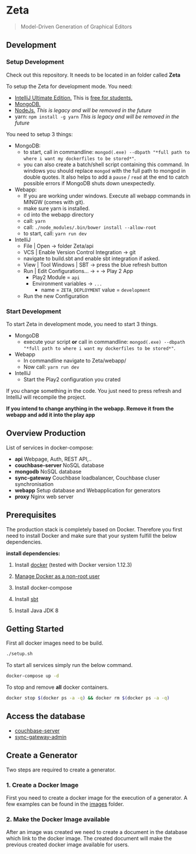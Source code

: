 # Zeta
> Model-Driven Generation of Graphical Editors

## Development

### Setup Development

Check out this repository. It needs to be located in an folder called **Zeta**

To setup the Zeta for development mode. You need: 

*  [IntelliJ Ultimate Edition.](https://www.jetbrains.com/idea/download/) This is [free for students.](https://www.jetbrains.com/student/)
*  [MongoDB.](https://www.mongodb.com/download-center)
*  [NodeJs.](https://nodejs.org/en/download/) *This is legacy and will be removed in the future*
*  yarn: `npm install -g yarn` *This is legacy and will be removed in the future*

You need to setup 3 things:

*  MongoDB: 
   * to start, call in commandline: `mongod(.exe) --dbpath "*full path to where i want my dockerfiles to be stored*"`. 
   * you can also create a batch/shell script containing this command. In windows you should replace `mongod` with the full path to mongod in double quotes. It also helps to add a `pause` / `read` at the end to catch possible errors if MongoDB shuts down unexpectedly.
*  Webapp:
   * If you are working under windows. Execute all webapp commands in MINGW (comes with git).
   * make sure yarn is installed. 
   * cd into the webapp directory
   * call: `yarn`
   * call: `./node_modules/.bin/bower install --allow-root`
   * to start, call: `yarn run dev`
* IntelliJ
   * File | Open -> folder Zeta/api
   * VCS | Enable Version Control Integration -> git
   * navigate to build.sbt and enable sbt integration if asked.
   * View | Tool Windows | SBT -> press the blue refresh button
   * Run | Edit Configurations... -> `+` -> Play 2 App 
       * Play2 Module = `api`
       * Environment variables -> `...`
           * name = `ZETA_DEPLOYMENT`  value = `development`
   * Run the new Configuration
   
### Start Development

To start Zeta in development mode, you need to start 3 things.

* MongoDB
  * execute your script **or** call in commandline: `mongod(.exe) --dbpath "*full path to where i want my dockerfiles to be stored*"`.
* Webapp
  * In commandline navigate to Zeta/webapp/ 
  * Now call: `yarn run dev`
* IntelliJ
  * Start the Play2 configuration you crated
   
If you change something in the code. You just need to press refresh and IntelliJ will recompile the project.

**If you intend to change anything in the webapp. Remove it from the webapp and add it into the play app**

## Overview Production

List of services in docker-compose:

- **api** Webpage, Auth, REST API,..
- **couchbase-server** NoSQL database
- **mongodb** NoSQL database
- **sync-gateway** Couchbase loadbalancer, Couchbase cluser synchronisation
- **webapp** Setup database and Webapplication for generators
- **proxy** Nginx web server

## Prerequisites
The production stack is completely based on Docker. Therefore you first need to install Docker and make sure that your system fulfill the below dependencies.

**install dependencies:**

1) Install [docker](https://docs.docker.com/engine/installation/linux/) (tested with Docker version 1.12.3)

2) [Manage Docker as a non-root user](https://docs.docker.com/engine/installation/linux/linux-postinstall/)

3) Install docker-compose

4) Install [sbt](http://www.scala-sbt.org/)

5) Install Java JDK 8


## Getting Started
First all docker images need to be build.
```sh
./setup.sh
```

To start all services simply run the below command.

```sh
docker-compose up -d
```

To stop and remove **all** docker containers.
```sh
docker stop $(docker ps -a -q) && docker rm $(docker ps -a -q)
```

## Access the database
- [couchbase-server](http://localhost:8091)
- [sync-gateway-admin](http://localhost:4985/_admin/)

## Create a Generator
Two steps are required to create a generator.

### 1. Create a Docker Image
First you need to create a docker image for the execution of a generator. A few examples can be found in the [images](./api/images/generator) folder.

### 2. Make the Docker Image available
After an image was created we need to create a document in the database which link to the docker image. The created document will make the previous created docker image available for users.
